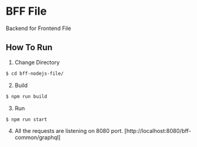 # BFF File

Backend for Frontend File

## How To Run


1. Change Directory 
```sh
$ cd bff-nodejs-file/
```


2. Build 
```sh
$ npm run build
```


3. Run 
```sh
$ npm run start
```

4. All the requests are listening on 8080 port. [http://localhost:8080/bff-common/graphql]